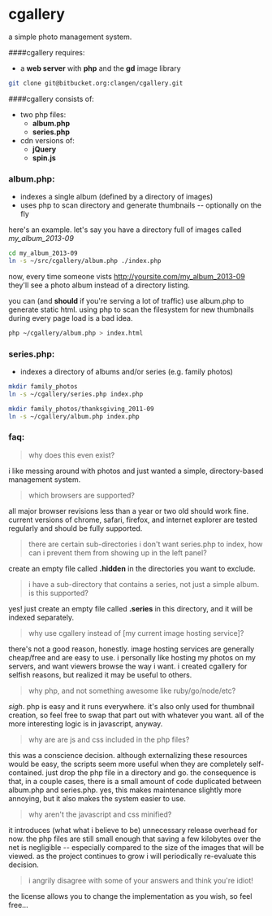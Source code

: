 cgallery
=========
a simple photo management system.

####cgallery requires:
* a **web server** with **php** and the **gd** image library

```sh
git clone git@bitbucket.org:clangen/cgallery.git
```

####cgallery consists of:
* two php files:
    * **album.php**
    * **series.php**
* cdn versions of:
    * **jQuery**
    * **spin.js**

### album.php:
* indexes a single album (defined by a directory of images)
* uses php to scan directory and generate thumbnails -- optionally on the fly

here's an example. let's say you have a directory full of images called *my_album_2013-09*
```sh
cd my_album_2013-09
ln -s ~/src/cgallery/album.php ./index.php
```
now, every time someone vists http://yoursite.com/my_album_2013-09 they'll see a photo album instead of a directory listing.

you can (and **should** if you're serving a lot of traffic) use album.php to generate static html. using php to scan the filesystem for new thumbnails during every page load is a bad idea.

```sh
php ~/cgallery/album.php > index.html
```

### series.php:
* indexes a directory of albums and/or series (e.g. family photos)

```sh
mkdir family_photos
ln -s ~/cgallery/series.php index.php

mkdir family_photos/thanksgiving_2011-09
ln -s ~/cgallery/album.php index.php
```

### faq:

> why does this even exist?

i like messing around with photos and just wanted a simple, directory-based management system.

> which browsers are supported?

all major browser revisions less than a year or two old should work fine. current versions of chrome, safari, firefox, and internet explorer are tested regularly and should be fully supported.

> there are certain sub-directories i don't want series.php to index, how can i prevent them from showing up in the left panel?

create an empty file called **.hidden** in the directories you want to exclude.

> i have a sub-directory that contains a series, not just a simple album. is this supported?

yes! just create an empty file called **.series** in this directory, and it will be indexed separately.

> why use cgallery instead of [my current image hosting service]?

there's not a good reason, honestly. image hosting services are generally cheap/free and are easy to use. i personally like hosting my photos on my servers, and want viewers browse the way i want. i created cgallery for selfish reasons, but realized it may be useful to others.

> why php, and not something awesome like ruby/go/node/etc?

*sigh*. php is easy and it runs everywhere. it's also only used for thumbnail creation, so feel free to swap that part out with whatever you want. all of the more interesting logic is in javascript, anyway.

> why are are js and css included in the php files?

this was a conscience decision. although externalizing these resources would be easy, the scripts seem more useful when they are completely self-contained. just drop the php file in a directory and go. the consequence is that, in a couple cases, there is a small amount of code duplicated between album.php and series.php. yes, this makes maintenance slightly more annoying, but it also makes the system easier to use.

> why aren't the javascript and css minified?

it introduces (what what i believe to be) unnecessary release overhead for now. the php files are still small enough that saving a few kilobytes over the net is negligible -- especially compared to the size of the images that will be viewed. as the project continues to grow i will periodically re-evaluate this decision.

> i angrily disagree with some of your answers and think you're idiot!

the license allows you to change the implementation as you wish, so feel free...
